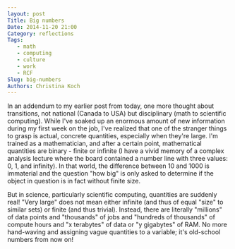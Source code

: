 ```yaml
---
layout: post
Title: Big numbers
Date: 2014-11-20 21:00
Category: reflections
Tags: 
   - math
   - computing
   - culture
   - work
   - RCF
Slug: big-numbers
Authors: Christina Koch
---
```


In an addendum to my earlier post from today, one more thought about transitions, not national (Canada to USA)
but disciplinary (math to scientific computing).  While I've soaked up an 
enormous amount of new information during my first week on the job, I've realized that 
one of the stranger things to grasp is actual, concrete quantities, especially when 
they're large.  I'm trained as a mathematician, and after a certain point, mathematical quantities are binary - finite or infinite (I have a vivid 
memory of a complex analysis lecture where the board contained a number line with three values: 0, 1, and infinity).  In that world, 
the difference between 10 and 1000 is immaterial and the question "how big" is only asked to determine 
if the object in question is in fact without finite size.  

But in science, particularly scientific computing, quantities are suddenly real!  "Very large" does 
not mean either infinite (and thus of equal "size" to similar sets) or finite (and thus trivial).  Instead, 
there are literally "millions" of data points and "thousands" of jobs 
and "hundreds of thousands" of compute hours and "x terabytes" of data or "y gigabytes" of RAM.  No 
more hand-waving and assigning vague quantities to a variable; it's old-school numbers from now on!  